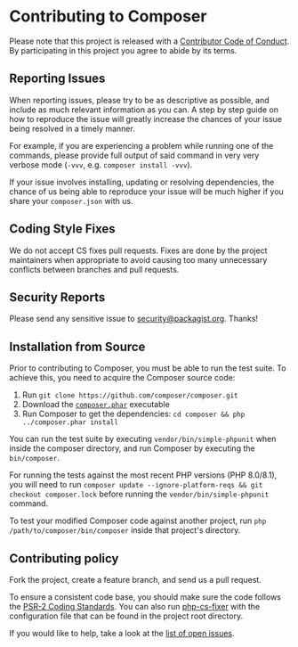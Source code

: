 Contributing to Composer
========================

Please note that this project is released with a
[Contributor Code of Conduct](https://github.com/composer/composer/blob/master/CODE_OF_CONDUCT.md).
By participating in this project you agree to abide by its terms.

Reporting Issues
----------------

When reporting issues, please try to be as descriptive as possible, and include
as much relevant information as you can. A step by step guide on how to
reproduce the issue will greatly increase the chances of your issue being
resolved in a timely manner.

For example, if you are experiencing a problem while running one of the
commands, please provide full output of said command in very very verbose mode
(`-vvv`, e.g. `composer install -vvv`).

If your issue involves installing, updating or resolving dependencies, the
chance of us being able to reproduce your issue will be much higher if you
share your `composer.json` with us.

Coding Style Fixes
------------------

We do not accept CS fixes pull requests. Fixes are done by the project maintainers when appropriate to avoid causing too many unnecessary conflicts between branches and pull requests.

Security Reports
----------------

Please send any sensitive issue to [security@packagist.org](mailto:security@packagist.org). Thanks!

Installation from Source
------------------------

Prior to contributing to Composer, you must be able to run the test suite.
To achieve this, you need to acquire the Composer source code:

1. Run `git clone https://github.com/composer/composer.git`
2. Download the [`composer.phar`](https://getcomposer.org/composer.phar) executable
3. Run Composer to get the dependencies: `cd composer && php ../composer.phar install`

You can run the test suite by executing `vendor/bin/simple-phpunit` when inside the
composer directory, and run Composer by executing the `bin/composer`.

For running the tests against the most recent PHP versions (PHP 8.0/8.1), you will
need to run `composer update --ignore-platform-reqs && git checkout composer.lock`  before running 
the `vendor/bin/simple-phpunit` command.

To test your modified Composer code against another project, run
`php /path/to/composer/bin/composer` inside that project's directory.

Contributing policy
-------------------

Fork the project, create a feature branch, and send us a pull request.

To ensure a consistent code base, you should make sure the code follows
the [PSR-2 Coding Standards](http://www.php-fig.org/psr/psr-2/). You can also
run [php-cs-fixer](https://github.com/FriendsOfPHP/PHP-CS-Fixer) with the
configuration file that can be found in the project root directory.

If you would like to help, take a look at the [list of open issues](https://github.com/composer/composer/issues).
